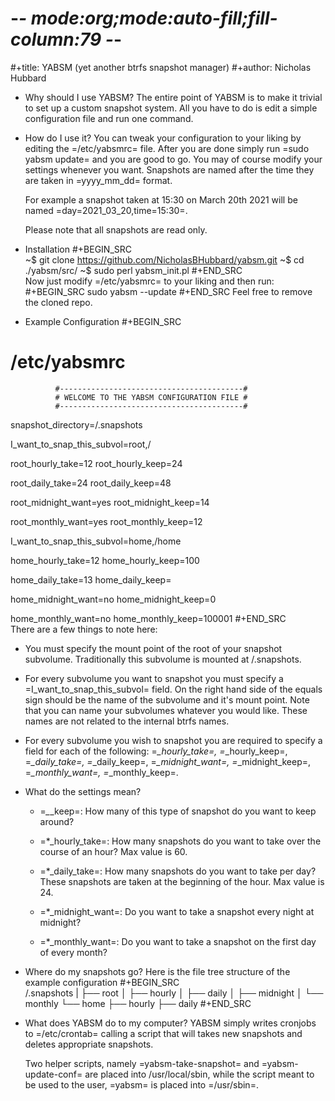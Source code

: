# -*- mode:org;mode:auto-fill;fill-column:79 -*-
#+title: YABSM (yet another btrfs snapshot manager)
#+author: Nicholas Hubbard

* Why should I use YABSM?
  The entire point of YABSM is to make it trivial to set up a custom snapshot
  system. All you have to do is edit a simple configuration file and run one
  command. 

* How do I use it?
  You can tweak your configuration to your liking by editing the =/etc/yabsmrc=
  file. After you are done simply run =sudo yabsm update= and you are good to
  go. You may of course modify your settings whenever you want. Snapshots are
  named after the time they are taken in =yyyy_mm_dd= format. 

  For example a snapshot taken at 15:30 on March 20th 2021 will be named
  =day=2021_03_20,time=15:30=. 

  Please note that all snapshots are read only.

* Installation
  #+BEGIN_SRC  
  ~$ git clone https://github.com/NicholasBHubbard/yabsm.git
  ~$ cd ./yabsm/src/
  ~$ sudo perl yabsm_init.pl
  #+END_SRC  
  Now just modify =/etc/yabsmrc= to your liking and then run:
  #+BEGIN_SRC
  sudo yabsm --update
  #+END_SRC
  Feel free to remove the cloned repo.

*  Example Configuration
  #+BEGIN_SRC  
# /etc/yabsmrc
                                      
              #-----------------------------------------#
              # WELCOME TO THE YABSM CONFIGURATION FILE #
              #-----------------------------------------#

snapshot_directory=/.snapshots



I_want_to_snap_this_subvol=root,/

root_hourly_take=12
root_hourly_keep=24

root_daily_take=24
root_daily_keep=48

root_midnight_want=yes
root_midnight_keep=14

root_monthly_want=yes
root_monthly_keep=12



I_want_to_snap_this_subvol=home,/home

home_hourly_take=12
home_hourly_keep=100

home_daily_take=13
home_daily_keep=

home_midnight_want=no
home_midnight_keep=0

home_monthly_want=no
home_monthly_keep=100001
  #+END_SRC  
  There are a few things to note here:
  + You must specify the mount point of the root of your snapshot
    subvolume. Traditionally this subvolume is mounted at /.snapshots.


  + For every subvolume you want to snapshot you must specify a
    =I_want_to_snap_this_subvol= field. On the right hand side of the equals
    sign should be the name of the subvolume and it's mount point. Note that
    you can name your subvolumes whatever you would like. These names are not
    related to the internal btrfs names.


  + For every subvolume you wish to snapshot you are required to specify a
    field for each of the following: =*_hourly_take=, =*_hourly_keep=,
    =*_daily_take=, =*_daily_keep=, =*_midnight_want=, =*_midnight_keep=,
    =*_monthly_want=, =*_monthly_keep=.
* What do the settings mean?
  + =*_*_keep=: How many of this type of snapshot do you want to keep around? 


  + =*_hourly_take=: How many snapshots do you want to take over the course of
    an hour? Max value is 60.


  + =*_daily_take=: How many snapshots do you want to take per day? These
    snapshots are taken at the beginning of the hour. Max value is 24.


  + =*_midnight_want=: Do you want to take a snapshot every night at midnight?


  + =*_monthly_want=: Do you want to take a snapshot on the first day of every month?

* Where do my snapshots go?
Here is the file tree structure of the example configuration
  #+BEGIN_SRC  
  /.snapshots
  |
  ├── root
  │   ├── hourly
  │   ├── daily
  │   ├── midnight
  │   └── monthly
  └── home
      ├── hourly
      ├── daily
  #+END_SRC  

* What does YABSM do to my computer?
  YABSM simply writes cronjobs to =/etc/crontab= calling a script that will
  takes new snapshots and deletes appropriate snapshots.

  Two helper scripts, namely =yabsm-take-snapshot= and =yabsm-update-conf= are
  placed into /usr/local/sbin, while the script meant to be used to the user,
  =yabsm= is placed into =/usr/sbin=. 
